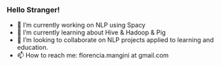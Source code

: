 ### Hello Stranger!

- 🔭 I’m currently working on NLP using Spacy
- 🌱 I’m currently learning about Hive & Hadoop & Pig
- 👯 I’m looking to collaborate on NLP projects applied to learning and education.
- 📫 How to reach me: florencia.mangini at gmail.com

